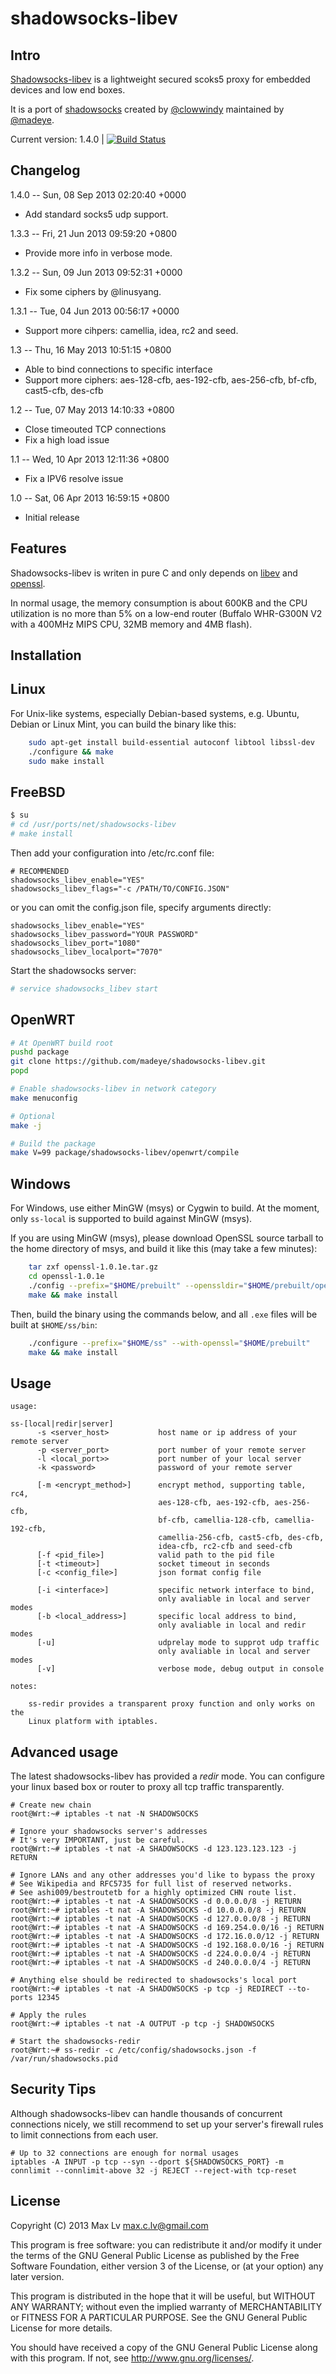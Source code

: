 shadowsocks-libev
=================

Intro
-----

[Shadowsocks-libev](http://shadowsocks.org) is a lightweight secured scoks5 
proxy for embedded devices and low end boxes.

It is a port of [shadowsocks](https://github.com/clowwindy/shadowsocks) 
created by [@clowwindy](https://github.com/clowwindy) maintained by 
[@madeye](https://github.com/madeye).

Current version: 1.4.0 | [![Build Status](https://travis-ci.org/madeye/shadowsocks-libev.png?branch=master)](https://travis-ci.org/madeye/shadowsocks-libev)

Changelog
---------

1.4.0 -- Sun, 08 Sep 2013 02:20:40 +0000

  * Add standard socks5 udp support.

1.3.3 -- Fri, 21 Jun 2013 09:59:20 +0800

  * Provide more info in verbose mode.

1.3.2 -- Sun, 09 Jun 2013 09:52:31 +0000

  * Fix some ciphers by @linusyang.

1.3.1 -- Tue, 04 Jun 2013 00:56:17 +0000

  * Support more cihpers: camellia, idea, rc2 and seed.

1.3 -- Thu, 16 May 2013 10:51:15 +0800

  * Able to bind connections to specific interface 
  * Support more ciphers: aes-128-cfb, aes-192-cfb, aes-256-cfb, bf-cfb, cast5-cfb, des-cfb

1.2 -- Tue, 07 May 2013 14:10:33 +0800

  * Close timeouted TCP connections 
  * Fix a high load issue

1.1 -- Wed, 10 Apr 2013 12:11:36 +0800

  * Fix a IPV6 resolve issue

1.0 -- Sat, 06 Apr 2013 16:59:15 +0800

  * Initial release

Features
--------

Shadowsocks-libev is writen in pure C and only depends on
[libev](http://software.schmorp.de/pkg/libev.html) and 
[openssl](http://www.openssl.org/).

In normal usage, the memory consumption is about 600KB and the CPU utilization is 
no more than 5% on a low-end router (Buffalo WHR-G300N V2 with a 400MHz MIPS CPU, 
32MB memory and 4MB flash).

Installation
------------

## Linux

For Unix-like systems, especially Debian-based systems, 
e.g. Ubuntu, Debian or Linux Mint, you can build the binary like this:

```bash
    sudo apt-get install build-essential autoconf libtool libssl-dev
    ./configure && make
    sudo make install
```

## FreeBSD

```bash
$ su
# cd /usr/ports/net/shadowsocks-libev
# make install
```

Then add your configuration into /etc/rc.conf file:

```
# RECOMMENDED
shadowsocks_libev_enable="YES"
shadowsocks_libev_flags="-c /PATH/TO/CONFIG.JSON"
```

or you can omit the config.json file, specify arguments directly:

```
shadowsocks_libev_enable="YES"
shadowsocks_libev_password="YOUR PASSWORD"
shadowsocks_libev_port="1080"
shadowsocks_libev_localport="7070"
```

Start the shadowsocks server:

```bash
# service shadowsocks_libev start
```

## OpenWRT

```bash
# At OpenWRT build root
pushd package
git clone https://github.com/madeye/shadowsocks-libev.git
popd

# Enable shadowsocks-libev in network category 
make menuconfig

# Optional
make -j

# Build the package
make V=99 package/shadowsocks-libev/openwrt/compile
```

## Windows

For Windows, use either MinGW (msys) or Cygwin to build.
At the moment, only `ss-local` is supported to build against MinGW (msys).

If you are using MinGW (msys), please download OpenSSL source tarball
to the home directory of msys, and build it like this (may take a few minutes):

```bash
    tar zxf openssl-1.0.1e.tar.gz
    cd openssl-1.0.1e
    ./config --prefix="$HOME/prebuilt" --openssldir="$HOME/prebuilt/openssl"
    make && make install
```

Then, build the binary using the commands below, and all `.exe` files 
will be built at `$HOME/ss/bin`:

```bash
    ./configure --prefix="$HOME/ss" --with-openssl="$HOME/prebuilt"
    make && make install
```

Usage
-----

```
usage:

ss-[local|redir|server]
      -s <server_host>           host name or ip address of your remote server
      -p <server_port>           port number of your remote server
      -l <local_port>>           port number of your local server
      -k <password>              password of your remote server

      [-m <encrypt_method>]      encrypt method, supporting table, rc4,
                                 aes-128-cfb, aes-192-cfb, aes-256-cfb,
                                 bf-cfb, camellia-128-cfb, camellia-192-cfb,
                                 camellia-256-cfb, cast5-cfb, des-cfb,
                                 idea-cfb, rc2-cfb and seed-cfb
      [-f <pid_file>]            valid path to the pid file
      [-t <timeout>]             socket timeout in seconds
      [-c <config_file>]         json format config file

      [-i <interface>]           specific network interface to bind,
                                 only avaliable in local and server modes
      [-b <local_address>]       specific local address to bind,
                                 only avaliable in local and redir modes
      [-u]                       udprelay mode to supprot udp traffic
                                 only avaliable in local and server modes
      [-v]                       verbose mode, debug output in console

notes:

    ss-redir provides a transparent proxy function and only works on the 
    Linux platform with iptables.

```

## Advanced usage

The latest shadowsocks-libev has provided a *redir* mode. You can configure your linux based box or router to proxy all tcp traffic transparently.

    # Create new chain
    root@Wrt:~# iptables -t nat -N SHADOWSOCKS
    
    # Ignore your shadowsocks server's addresses
    # It's very IMPORTANT, just be careful.
    root@Wrt:~# iptables -t nat -A SHADOWSOCKS -d 123.123.123.123 -j RETURN

    # Ignore LANs and any other addresses you'd like to bypass the proxy
    # See Wikipedia and RFC5735 for full list of reserved networks.
    # See ashi009/bestroutetb for a highly optimized CHN route list.
    root@Wrt:~# iptables -t nat -A SHADOWSOCKS -d 0.0.0.0/8 -j RETURN
    root@Wrt:~# iptables -t nat -A SHADOWSOCKS -d 10.0.0.0/8 -j RETURN
    root@Wrt:~# iptables -t nat -A SHADOWSOCKS -d 127.0.0.0/8 -j RETURN
    root@Wrt:~# iptables -t nat -A SHADOWSOCKS -d 169.254.0.0/16 -j RETURN
    root@Wrt:~# iptables -t nat -A SHADOWSOCKS -d 172.16.0.0/12 -j RETURN
    root@Wrt:~# iptables -t nat -A SHADOWSOCKS -d 192.168.0.0/16 -j RETURN
    root@Wrt:~# iptables -t nat -A SHADOWSOCKS -d 224.0.0.0/4 -j RETURN
    root@Wrt:~# iptables -t nat -A SHADOWSOCKS -d 240.0.0.0/4 -j RETURN

    # Anything else should be redirected to shadowsocks's local port
    root@Wrt:~# iptables -t nat -A SHADOWSOCKS -p tcp -j REDIRECT --to-ports 12345
    
    # Apply the rules
    root@Wrt:~# iptables -t nat -A OUTPUT -p tcp -j SHADOWSOCKS
    
    # Start the shadowsocks-redir
    root@Wrt:~# ss-redir -c /etc/config/shadowsocks.json -f /var/run/shadowsocks.pid

## Security Tips

Although shadowsocks-libev can handle thousands of concurrent connections nicely, we still recommend to
set up your server's firewall rules to limit connections from each user.

    # Up to 32 connections are enough for normal usages
    iptables -A INPUT -p tcp --syn --dport ${SHADOWSOCKS_PORT} -m connlimit --connlimit-above 32 -j REJECT --reject-with tcp-reset

## License

Copyright (C) 2013 Max Lv <max.c.lv@gmail.com>

This program is free software: you can redistribute it and/or modify
it under the terms of the GNU General Public License as published by
the Free Software Foundation, either version 3 of the License, or
(at your option) any later version.

This program is distributed in the hope that it will be useful,
but WITHOUT ANY WARRANTY; without even the implied warranty of
MERCHANTABILITY or FITNESS FOR A PARTICULAR PURPOSE.  See the
GNU General Public License for more details.

You should have received a copy of the GNU General Public License
along with this program. If not, see <http://www.gnu.org/licenses/>.
